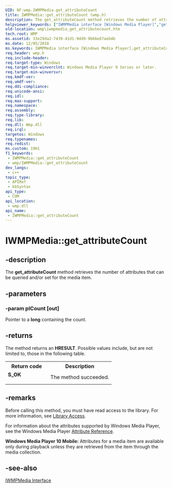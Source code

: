```yaml
---
UID: NF:wmp.IWMPMedia.get_attributeCount
title: IWMPMedia::get_attributeCount (wmp.h)
description: The get_attributeCount method retrieves the number of attributes that can be queried and/or set for the media item.
helpviewer_keywords: ["IWMPMedia interface [Windows Media Player]","get_attributeCount method","IWMPMedia.get_attributeCount","IWMPMedia2 interface [Windows Media Player]","get_attributeCount method","IWMPMedia2::get_attributeCount","IWMPMedia3 interface [Windows Media Player]","get_attributeCount method","IWMPMedia3::get_attributeCount","IWMPMedia::get_attributeCount","IWMPMediaget_attributeCount","get_attributeCount","get_attributeCount method [Windows Media Player]","get_attributeCount method [Windows Media Player]","IWMPMedia interface","get_attributeCount method [Windows Media Player]","IWMPMedia2 interface","get_attributeCount method [Windows Media Player]","IWMPMedia3 interface","wmp.iwmpmedia_get_attributecount","wmp/IWMPMedia2::get_attributeCount","wmp/IWMPMedia3::get_attributeCount","wmp/IWMPMedia::get_attributeCount"]
old-location: wmp\iwmpmedia_get_attributecount.htm
tech.root: WMP
ms.assetid: 33e29da2-7439-41d1-9dd9-9b66e87aeb4b
ms.date: 12/05/2018
ms.keywords: IWMPMedia interface [Windows Media Player],get_attributeCount method, IWMPMedia.get_attributeCount, IWMPMedia2 interface [Windows Media Player],get_attributeCount method, IWMPMedia2::get_attributeCount, IWMPMedia3 interface [Windows Media Player],get_attributeCount method, IWMPMedia3::get_attributeCount, IWMPMedia::get_attributeCount, IWMPMediaget_attributeCount, get_attributeCount, get_attributeCount method [Windows Media Player], get_attributeCount method [Windows Media Player],IWMPMedia interface, get_attributeCount method [Windows Media Player],IWMPMedia2 interface, get_attributeCount method [Windows Media Player],IWMPMedia3 interface, wmp.iwmpmedia_get_attributecount, wmp/IWMPMedia2::get_attributeCount, wmp/IWMPMedia3::get_attributeCount, wmp/IWMPMedia::get_attributeCount
req.header: wmp.h
req.include-header: 
req.target-type: Windows
req.target-min-winverclnt: Windows Media Player 9 Series or later.
req.target-min-winversvr: 
req.kmdf-ver: 
req.umdf-ver: 
req.ddi-compliance: 
req.unicode-ansi: 
req.idl: 
req.max-support: 
req.namespace: 
req.assembly: 
req.type-library: 
req.lib: 
req.dll: Wmp.dll
req.irql: 
targetos: Windows
req.typenames: 
req.redist: 
ms.custom: 19H1
f1_keywords:
 - IWMPMedia::get_attributeCount
 - wmp/IWMPMedia::get_attributeCount
dev_langs:
 - c++
topic_type:
 - APIRef
 - kbSyntax
api_type:
 - COM
api_location:
 - wmp.dll
api_name:
 - IWMPMedia::get_attributeCount
---
```


# IWMPMedia::get_attributeCount


## -description

The <b>get_attributeCount</b> method retrieves the number of attributes that can be queried and/or set for the media item.

## -parameters

### -param plCount [out]

Pointer to a <b>long</b> containing the count.

## -returns

The method returns an <b>HRESULT</b>. Possible values include, but are not limited to, those in the following table.

<table>
<tr>
<th>Return code</th>
<th>Description</th>
</tr>
<tr>
<td width="40%">
<dl>
<dt><b>S_OK</b></dt>
</dl>
</td>
<td width="60%">
The method succeeded.

</td>
</tr>
</table>

## -remarks

Before calling this method, you must have read access to the library. For more information, see <a href="/windows/desktop/WMP/library-access">Library Access</a>.

For information about the attributes supported by Windows Media Player, see the Windows Media Player <a href="/windows/desktop/WMP/attribute-reference">Attribute Reference</a>.

<b>Windows Media Player 10 Mobile:</b> Attributes for a media item are available only during playback unless they are retrieved from the item through the media collection.

## -see-also

<a href="/windows/desktop/api/wmp/nn-wmp-iwmpmedia">IWMPMedia Interface</a>

